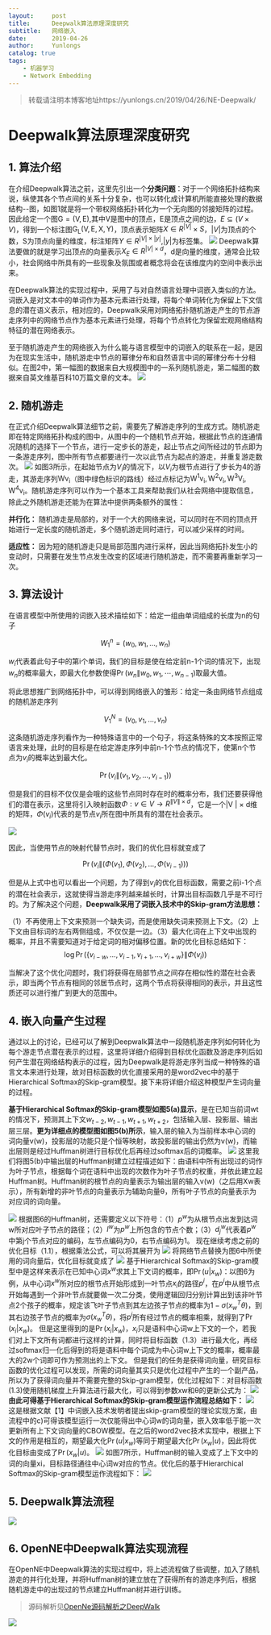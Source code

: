 ```yaml
---
layout:     post
title:      Deepwalk算法原理深度研究
subtitle:   网络嵌入
date:       2019-04-26
author:     Yunlongs
catalog: true
tags:
    - 机器学习
    - Network Embedding
---
```


>转载请注明本博客地址https://yunlongs.cn/2019/04/26/NE-Deepwalk/

# Deepwalk算法原理深度研究
## 1. 算法介绍
在介绍Deepwalk算法之前，这里先引出一个**分类问题**：对于一个网络拓扑结构来说，纵使其各个节点间的关系十分复杂，也可以转化成计算机所能直接处理的数据结构--图，如图1就是将一个带权网络拓扑转化为一个无向图的邻接矩阵的过程。因此给定一个图$\mathrm{G}=(\mathrm{V}, \mathrm{E})$,其中V是图中的顶点，E是顶点之间的边，$E \subseteq(V \times V)$，得到一个标注图$\mathrm{G_L}(\mathrm{V}, \mathrm{E}, \mathrm{X}, \mathrm{Y})$，顶点表示矩阵$X \in R^{|V|} \times S$，$|V |$为顶点的个数，S为顶点向量的维度，标注矩阵$Y \in R^{|V| \times |y|}$,$|y|$为标签集。
![](https://yunlongs-1253041399.cos.ap-chengdu.myqcloud.com/image/OpenNe/Deepwalk/1.jpg)
Deepwalk算法要做的就是学习出顶点的向量表示$X_{E} \in R^{|V| \times d}$，d是向量的维度，通常会比较小，社会网络中所具有的一些现象及氛围或者概念将会在该维度内的空间中表示出来。

在Deepwalk算法的实现过程中，采用了与对自然语言处理中词嵌入类似的方法。词嵌入是对文本中的单词作为基本元素进行处理，将每个单词转化为保留上下文信息的潜在语义表示，相对应的，Deepwalk采用对网络拓扑随机游走产生的节点游走序列中的网络节点作为基本元素进行处理，将每个节点转化为保留宏观网络结构特征的潜在网络表示。

至于随机游走产生的网络嵌入为什么能与语言模型中的词嵌入的联系在一起，是因为在现实生活中，随机游走中节点的幂律分布和自然语言中词的幂律分布十分相似。在图2中，第一幅图的数据来自大规模图中的一系列随机游走，第二幅图的数据来自英文维基百科10万篇文章的文本。
![](https://yunlongs-1253041399.cos.ap-chengdu.myqcloud.com/image/OpenNe/Deepwalk/2.jpg)

## 2. 随机游走
在正式介绍Deepwalk算法细节之前，需要先了解游走序列的生成方式。随机游走即在特定网络拓扑构成的图中，从图中的一个随机节点开始，根据此节点的连通情况随机的选择下一个节点，进行一定步长的游走，起止节点之间所经过的节点即为一条游走序列，图中所有节点都要进行一次以此节点为起点的游走，并重复游走数次。
![](https://yunlongs-1253041399.cos.ap-chengdu.myqcloud.com/image/OpenNe/Deepwalk/3.jpg)
如图3所示，在起始节点为$V_i$的情况下，以$V_i$为根节点进行了步长为4的游走，其游走序列$\mathrm{Wv}_ {\mathrm{i}}$（图中绿色标识的路线）经过点标记为$\mathrm{W}^{1} \mathrm{v}_ {\mathrm{i}}, \mathrm{W}^{2} \mathrm{v}_ {\mathrm{i}}, \mathrm{W}^{3} \mathrm{V}_ {\mathrm{i}},\mathrm{W}^{4} \mathrm{v}_ {\mathrm{i}}$。随机游走序列可以作为一个基本工具来帮助我们从社会网络中提取信息，除此之外随机游走还能为在算法中提供两条额外的属性：

**并行化：** 随机游走是局部的，对于一个大的网络来说，可以同时在不同的顶点开始进行一定长度的随机游走，多个随机游走同时进行，可以减少采样的时间。

**适应性：** 因为短的随机游走只是局部范围内进行采样，因此当网络拓扑发生小的变动时，只需要在发生节点发生改变的区域进行随机游走，而不需要再重新学习一次。

## 3. 算法设计
在语言模型中所使用的词嵌入技术描绘如下：给定一组由单词组成的长度为n的句子

$$W_{1}^{n}=\left(w_{0}, w_{1}, \ldots, w_{n}\right)$$

$w_i$代表着此句子中的第i个单词，我们的目标是使在给定前n-1个词的情况下，出现$w_n$的概率最大，即最大化参数使得$\operatorname{Pr}\left(w_{n} \| w_{0}, w_{1}, \cdots, w_{n-1}\right)$取最大值。

将此思想推广到网络拓扑中，可以得到网络嵌入的雏形：给定一条由网络节点组成的随机游走序列

$$V_{1}^{N}=\left(v_{0}, v_{1}, \ldots, v_{n}\right)$$

这条随机游走序列看作为一种特殊语言中的一个句子，将这条特殊的文本按照正常语言来处理，此时的目标是在给定游走序列中前n-1个节点的情况下，使第n个节点为$v_i$的概率达到最大化。

$$\operatorname{Pr}\left(v_{i} \|\left(v_{1}, v_{2}, \ldots, v_{i-1}\right)\right)$$


但是我们的目标不仅仅是会哦的这些节点同时存在时的概率分布，我们还要获得他们的潜在表示，这里将引入映射函数$\Phi : v \in V \rightarrow R^{\|V\| \times d}$，它是一个\|V \| × d维的矩阵，$\Phi\left(v_{i}\right)$代表的是节点$v_i$所在图中所具有的潜在社会表示。

![](https://yunlongs-1253041399.cos.ap-chengdu.myqcloud.com/image/OpenNe/Deepwalk/4.jpg)

因此，当使用节点的映射代替节点时，我们的优化目标就变成了

$$\operatorname{Pr}\left(v_{i} \|\left(\Phi\left(v_{1}\right), \Phi\left(v_{2}\right), \ldots, \Phi\left(v_{i-1}\right)\right)\right)$$

但是从上式中也可以看出一个问题，为了得到$v_i$的优化目标函数，需要之前i-1个点的潜在社会表示，这就使得当游走序列越来越长时，计算出目标函数几乎是不可行的。为了解决这个问题，**Deepwalk采用了词嵌入技术中的Skip-gram方法思想：**

（1）不再使用上下文来预测一个缺失词，而是使用缺失词来预测上下文。（2）上下文由目标词的左右两侧组成，不仅仅是一边。（3）最大化词在上下文中出现的概率，并且不需要知道对于给定词的相对偏移位置。新的优化目标总结如下：
$$\log \operatorname{Pr}\left(\left\{v_{i-w}, \ldots, v_{i-1}, v_{i+1}, \ldots, v_{i+w}\right\} \| \Phi\left(v_{i}\right)\right)$$

当解决了这个优化问题时，我们将获得在局部节点之间存在相似性的潜在社会表示，即当两个节点有相同的邻居节点时，这两个节点将获得相同的表示，并且这性质还可以进行推广到更大的范围中。

## 4. 嵌入向量产生过程
通过以上的讨论，已经可以了解到Deepwalk算法中一段随机游走序列如何转化为每个游走节点潜在表示的过程，这里将详细介绍得到目标优化函数及游走序列后如何产生潜在网络结构表示的过程，因为Deepwalk是将游走序列当成一种特殊的语言文本来进行处理，故对目标函数的优化直接采用的是word2vec中的基于Hierarchical Softmax的Skip-gram模型。接下来将详细介绍这种模型产生词向量的过程。

**基于Hierarchical Softmax的Skip-gram模型如图5(a)显示**，是在已知当前词wt的情况下，预测其上下文$w_{t-2},w_{t-1},w_{t+1},w_{t+2}$，包括输入层、投影层、输出层三层。**更为详细点的模型图如图5(b)所示**，输入层的输入为当前样本中心词的词向量v(w)，投影层的功能只是个恒等映射，故投影层的输出仍然为v(w)，而输出层则是经过Huffman树进行目标优化后再经过softmax后的词概率。
![](https://yunlongs-1253041399.cos.ap-chengdu.myqcloud.com/image/OpenNe/Deepwalk/5.jpg)
这里我们将图5(b)中输出层的Huffman树建立过程描述如下：由语料中所有出现过的词作为叶子节点，根据每个词在语料中出现的次数作为叶子节点的权重，并依此建立起Huffman树。Huffman树的根节点的向量表示为输出层的输入v(w)（之后用Xw表示），所有新增的非叶节点的向量表示为辅助向量θ，所有叶子节点的向量表示为对应词的词向量。


![](https://yunlongs-1253041399.cos.ap-chengdu.myqcloud.com/image/OpenNe/Deepwalk/6.jpg)
根据图6的Huffman树，还需要定义以下符号：（1）$p^w$为从根节点出发到达词w所对应叶子节点的路径；（2）$l^w$为$p^w$上所包含的节点个数；（3）${d_j}^w$代表着$p^w$中第j个节点对应的编码，左节点编码为0，右节点编码为1。
现在继续考虑之前的优化目标（1.1），根据乘法公式，可以将其展开为
![](https://yunlongs-1253041399.cos.ap-chengdu.myqcloud.com/image/OpenNe/Deepwalk/7.jpg)
将网络节点替换为图6中所使用的词向量后，优化目标就变成了
![](https://yunlongs-1253041399.cos.ap-chengdu.myqcloud.com/image/OpenNe/Deepwalk/8.jpg)
基于Hierarchical Softmax的Skip-gram模型中是这样来表示在已知中心词$x^w$求其上下文词的概率，即$\operatorname{Pr}\left(u | x_{w}\right)$：以图6为例，从中心词$x^w$所对应的根节点开始形成到一叶节点$x_i$的路径$p^i$，在$p^i$中从根节点开始每遇到一个非叶节点就要做一次二分类，使用逻辑回归分别计算出到该非叶节点2个孩子的概率，规定该飞叶子节点到其左边孩子节点的概率为$1-\sigma\left(x_{w}^{T} \theta\right)$，到其右边孩子节点的概率为$\sigma\left(x_{w}^{T} \theta\right)$，将$p^i$所有经过节点的概率相乘，就得到了$\operatorname{Pr}\left(x_{i} | x_{w}\right)$。
但是这里得到的是$\operatorname{Pr}\left(x_{i} | x_{w}\right)$，$x_i$只是语料中心词w上下文的一个，若我们对上下文所有词都进行这样的计算，同时将目标函数（1.3）进行最大化，再经过softmax归一化后得到的将是语料中每个词成为中心词w上下文的概率，概率最大的2w个词即可作为预测出的上下文。
但是我们的任务是获得词向量，研究目标函数的优化过程可以发现，所需的词向量其实只是优化过程中产生的一个副产品，所以为了获得词向量并不需要完整的Skip-gram模型，优化过程如下：对目标函数(1.3)使用随机梯度上升算法进行最大化，可以得到参数xw和θ的更新公式为：
![](https://yunlongs-1253041399.cos.ap-chengdu.myqcloud.com/image/OpenNe/Deepwalk/9.jpg)
**由此可得基于Hierarchical Softmax的Skip-gram模型运作流程总结如下：**
![](https://yunlongs-1253041399.cos.ap-chengdu.myqcloud.com/image/OpenNe/Deepwalk/10.jpg)
这是根据文献【1】中词嵌入技术发明者提出skip-gram模型的理论实现方案，由流程中的c)可得该模型运行一次仅能得出中心词w的词向量，嵌入效率低于能一次更新所有上下文词向量的CBOW模型。在之后的word2vec技术实现中，根据上下文的作用是相互的，期望最大化$\operatorname{Pr}\left(u | x_{w}\right)$等同于期望最大化$\operatorname{Pr}\left(x_{w} | u\right)$，因此将优化目标由变成了$\operatorname{Pr}\left(x_{w} | u\right)$。
![](https://yunlongs-1253041399.cos.ap-chengdu.myqcloud.com/image/OpenNe/Deepwalk/11.jpg)
如图7所示，Huffman树的输入变成了上下文中的词的向量xi，目标路径通往中心词w对应的节点。优化后的基于Hierarchical Softmax的Skip-gram模型运作流程如下：
![](https://yunlongs-1253041399.cos.ap-chengdu.myqcloud.com/image/OpenNe/Deepwalk/12.jpg)

## 5. Deepwalk算法流程
![](https://yunlongs-1253041399.cos.ap-chengdu.myqcloud.com/image/OpenNe/Deepwalk/13.jpg)
## 6. OpenNE中Deepwalk算法实现流程
在OpenNE中Deepwalk算法的实现过程中，将上述流程做了些调整，加入了随机游走的并行化处理，并将Huffman树的建立放在了获得所有的游走序列后，根据随机游走中的出现过的节点建立Huffman树并进行训练。
>源码解析见[OpenNe源码解析之DeepWalk
](https://yunlongs.cn/2019/01/24/NE-OpenNE&Deepwalk/)

![](https://yunlongs-1253041399.cos.ap-chengdu.myqcloud.com/image/OpenNe/Deepwalk/14.jpg)